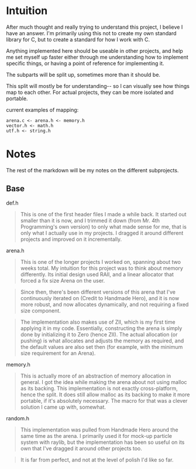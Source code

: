 
# Intuition

After much thought and really trying to understand this project, I believe
I have an answer. I'm primarily using this not to create my own standard
library for C, but to create a standard for how I work with C.

Anything implemented here should be useable in other projects, and help me
set myself up faster either through me understanding how to implement
specific things, or having a point of reference for implementing it.

The subparts will be split up, sometimes more than it should be.

This split will mostly be for understanding-- so I can visually see how things
map to each other. For actual projects, they can be more isolated and portable.

current examples of mapping:
```
arena.c <- arena.h <- memory.h
vector.h <- math.h
utf.h <- string.h
```

# Notes

The rest of the markdown will be my notes on the different subprojects.

## Base

def.h

> This is one of the first header files I made a while back. It started out
> smaller than it is now, and I trimmed it down (from Mr. 4th Programming's own
> version) to only what made sense for me, that is only what I actually use in
> my projects. I dragged it around different projects and improved on it
> incrementally.

arena.h

> This is one of the longer projects I worked on, spanning about two weeks total.
> My intuition for this project was to think about memory differently.
> Its initial design used RAII, and a linear allocator that forced a fix
> size Arena on the user.

> Since then, there's been different versions of this arena that I've continuously
> iterated on (Credit to Handmade Hero), and it is now more robust, and now
> allocates dynamically, and not requiring a fixed size component.

> The implementation also makes use of ZII, which is my first time applying it
> in my code. Essentially, constructing the arena is simply done by initializing
> it to Zero (hence ZII). The actual allocation (or pushing) is what allocates
> and adjusts the memory as required, and the default values are also set then
> (for example, with the minimum size requirement for an Arena).

memory.h

> This is actually more of an abstraction of memory allocation in general.
> I got the idea while making the arena about not using malloc as its backing.
> This implementation is not exactly cross-platform, hence the split.
> It does still allow malloc as its backing to make it more portable, if it's
> absolutely necessary. The macro for that was a clever solution I came up with,
> somewhat.

random.h

> This implementation was pulled from Handmade Hero around the same time as
> the arena. I primarily used it for mock-up particle system with raylib, but
> the implementation has been so useful on its own that I've dragged it around
> other projects too.

> It is far from perfect, and not at the level of polish I'd like so far.
